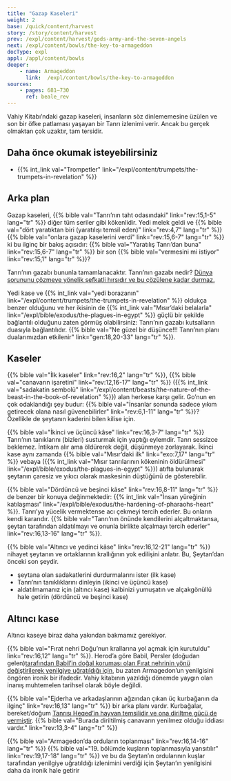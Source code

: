 ```yaml
---
title: "Gazap Kaseleri"
weight: 2
base: /quick/content/harvest
story: /story/content/harvest
prev: /expl/content/harvest/gods-army-and-the-seven-angels
next: /expl/content/bowls/the-key-to-armageddon
docType: expl
appl: /appl/content/bowls
deeper:
    - name: Armageddon
      link:  /expl/content/bowls/the-key-to-armageddon
sources: 
    - pages: 681–730
      ref: beale_rev
---
```


Vahiy Kitabı’ndaki gazap kaseleri, insanların söz dinlememesine üzülen ve son bir öfke patlaması yaşayan bir Tanrı izlenimi verir. Ancak bu gerçek olmaktan çok uzaktır, tam tersidir.

## Daha önce okumak isteyebilirsiniz

<a name="6e57"></a>
- {{% int_link val="Trompetler" link="/expl/content/trumpets/the-trumpets-in-revelation" %}}

## Arka plan

<a name="08a9"></a>
Gazap kaseleri, {{% bible val="Tanrı’nın taht odasındaki" link="rev:15,1-5" lang="tr" %}} diğer tüm seriler gibi kökenlidir. Yedi melek geldi ve {{% bible val="dört yaratıktan biri (yaratılışı temsil eden)" link="rev:4,7" lang="tr" %}} {{% bible val="onlara gazap kaselerini verdi" link="rev:15,6-7" lang="tr" %}} ki bu ilginç bir bakış açısıdır: {{% bible val="Yaratılış Tanrı’dan buna" link="rev:15,6-7" lang="tr" %}} bir son {{% bible val="vermesini mi istiyor" link="rev:15,1" lang="tr" %}}?

Tanrı’nın gazabı bununla tamamlanacaktır. Tanrı’nın gazabı nedir? [Dünya sorununu çözmeye yönelik şefkatli hırsıdır ve bu çözülene kadar durmaz.](https://moodyaudio.com/products/good-and-beautiful-god-part-6)

Yedi kase ve {{% int_link val="yedi borazanın" link="/expl/content/trumpets/the-trumpets-in-revelation" %}} oldukça benzer olduğunu ve her ikisinin de {{% int_link val="Mısır’daki belalarla" link="/expl/bible/exodus/the-plagues-in-egypt" %}} güçlü bir şekilde bağlantılı olduğunu zaten görmüş olabilirsiniz: Tanrı’nın gazabı kutsalların duasıyla bağlantılıdır. {{% bible val="Ne güzel bir düşünce!!! Tanrı’nın planı dualarımızdan etkilenir" link="gen:18,20-33" lang="tr" %}}.

## Kaseler

<a name="557c"></a>
{{% bible val="İlk kaseler" link="rev:16,2" lang="tr" %}}, {{% bible val="canavarın işaretini" link="rev:12,16-17" lang="tr" %}} ({{% int_link val="sadakatin sembolü" link="/expl/content/beasts/the-nature-of-the-beast-in-the-book-of-revelation" %}}) alan herkese karşı gelir. Go’nun en çok odaklandığı şey budur: {{% bible val="İnsanlar sonunda sadece yıkım getirecek olana nasıl güvenebilirler" link="rev:6,1-11" lang="tr" %}}? Özellikle de şeytanın kaderini bilen kilise için.

{{% bible val="İkinci ve üçüncü kâse" link="rev:16,3-7" lang="tr" %}} Tanrı’nın tanıklarını (bizleri) susturmak için yaptığı eylemdir. Tanrı sessizce beklemez. İntikam alır ama öldürerek değil, düşünmeye zorlayarak. İkinci kase aynı zamanda {{% bible val="Mısır’daki ilk" link="exo:7,17" lang="tr" %}} vebaya ({{% int_link val="Mısır tanrılarının kökeninin öldürülmesi" link="/expl/bible/exodus/the-plagues-in-egypt" %}}) atıfta bulunarak şeytanın çaresiz ve yıkıcı olarak maskesinin düştüğünü de gösterebilir.

{{% bible val="Dördüncü ve beşinci kâse" link="rev:16,8-11" lang="tr" %}} de benzer bir konuya değinmektedir: {{% int_link val="İnsan yüreğinin katılaşması" link="/expl/bible/exodus/the-hardening-of-pharaohs-heart" %}}. Tanrı’ya yücelik vermektense acı çekmeyi tercih ederler. Bu onların kendi kararıdır. {{% bible val="Tanrı’nın önünde kendilerini alçaltmaktansa, şeytan tarafından aldatılmayı ve onunla birlikte alçalmayı tercih ederler" link="rev:16,13-16" lang="tr" %}}.

{{% bible val="Altıncı ve yedinci kâse" link="rev:16,12-21" lang="tr" %}} nihayet şeytanın ve ortaklarının krallığının yok edilişini anlatır. Bu, Şeytan’dan önceki son şeydir.

- şeytana olan sadakatlerini durdurmalarını ister (ilk kase)
- Tanrı’nın tanıklıklarını dinleyin (ikinci ve üçüncü kase)
- aldatılmamanız için (altıncı kase) kalbinizi yumuşatın ve alçakgönüllü hale getirin (dördüncü ve beşinci kase)

## Altıncı kase

<a name="33de"></a>
Altıncı kaseye biraz daha yakından bakmamız gerekiyor.

{{% bible val="Fırat nehri Doğu’nun krallarına yol açmak için kurutuldu" link="rev:16,12" lang="tr" %}}. Herod’a göre Babil, Persler (doğudan gelen)[tarafından Babil’in doğal koruması olan Fırat nehrinin yönü değiştirilerek yenilgiye uğratıldığı için](https://en.wikipedia.org/wiki/Fall_of_Babylon#Historiography), bu zaten Armagedon’un yenilgisini öngören ironik bir ifadedir. Vahiy kitabının yazıldığı dönemde yaygın olan inanış muhtemelen tarihsel olarak böyle değildi.

{{% bible val="Ejderha ve arkadaşlarının ağzından çıkan üç kurbağanın da ilginç" link="rev:16,13" lang="tr" %}} bir arka planı vardır. Kurbağalar, bereket/doğum [Tanrısı Heqed’in hayvan temsilidir ve ona diriltme gücü de vermiştir](https://en.wikipedia.org/wiki/Heqet). {{% bible val="Burada diriltilmiş canavarın yenilmez olduğu iddiası vardır." link="rev:13,3-4" lang="tr" %}}

{{% bible val="Armagedon’da orduların toplanması" link="rev:16,14-16" lang="tr" %}} {{% bible val="19. bölümde kuşların toplanmasıyla yansıtılır" link="rev:19,17-18" lang="tr" %}} ve bu da Şeytan’ın ordularının kuşlar tarafından yenilgiye uğratıldığı izlenimini verdiği için Şeytan’ın yenilgisini daha da ironik hale getirir
